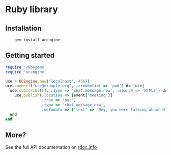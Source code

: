 # Ruby library

## Installation

        gem install ucengine

## Getting started

```ruby
require 'rubygems'
require 'ucengine'

uce = UCEngine.new("localhost", 4567)
uce.connect("uce@example.org", :credential => 'pwd') do |uce|
  uce.subscribe([], :type => 'chat.message.new', :search => 'HTML5') do |event|
    uce.publish(:location => [event['meeting']]
                :from => 'bot',
                :type => 'chat.message.new',
                :metadata => {"text" => "Hey, you were talking about HTML5"})
  end
end
```

## More?

See the full API documentation on [rdoc.info](http://rdoc.info/github/AF83/ucengine.rb/master/frames)

